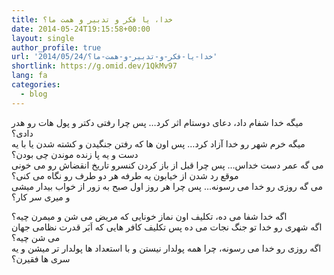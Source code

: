 ```yaml
---
title: خدا، یا فکر و تدبیر و همت ما؟
date: 2014-05-24T19:15:58+00:00
layout: single
author_profile: true
url: '2014/05/24/خدا-یا-فکر-و-تدبیر-و-همت-ما؟'
shortlink: https://g.omid.dev/1QkMv97
lang: fa
categories: 
  - blog
---
```

میگه خدا شفام داد، دعای دوستام اثر کرد… پس چرا رفتی دکتر و پول هات رو هدر دادی؟  
میگه خرم شهر رو خدا آزاد کرد… پس اون ها که رفتن جنگیدن و کشته شدن یا با یه دست و یه پا زنده موندن چی بودن؟  
می گه عمر دست خداس… پس چرا قبل از باز کردن کنسرو تاریخ انقضاش رو می خونی موقع رد شدن از خیابون یه طرفه هر دو طرف رو نگاه می کنی؟  
می گه روزی رو خدا می رسونه… پس چرا هر روز اول صبح به زور از خواب بیدار میشی و میری سر کار؟

اگه خدا شفا می ده، تکلیف اون نماز خونایی که مریض می شن و میمرن چیه؟  
اگه شهری رو خدا تو جنگ نجات می ده پس تکلیف کافر هایی که اَبَر قدرت نظامی جهان می شن چیه؟  
اگه روزی رو خدا می رسونه، چرا همه پولدار نیستن و با استعداد ها پولدار تر میشن و یه سری ها فقیرن؟